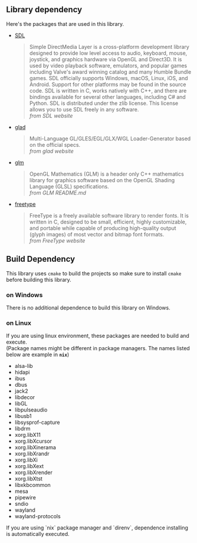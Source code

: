 ## Library dependency
Here's the packages that are used in this library.

- [SDL](https://www.libsdl.org/)
  > Simple DirectMedia Layer is a cross-platform development library designed to provide low level access to audio, keyboard, mouse, joystick, and graphics hardware via OpenGL and Direct3D. It is used by video playback software, emulators, and popular games including Valve's award winning catalog and many Humble Bundle games.
  > SDL officially supports Windows, macOS, Linux, iOS, and Android. Support for other platforms may be found in the source code.
  > SDL is written in C, works natively with C++, and there are bindings available for several other languages, including C# and Python.
  > SDL is distributed under the zlib license. This license allows you to use SDL freely in any software.\
  *from SDL website*
- [glad](https://glad.dav1d.de/)
  > Multi-Language GL/GLES/EGL/GLX/WGL Loader-Generator based on the official specs.\
  *from glad website*
- [glm](https://github.com/g-truc/glm.git)
  > OpenGL Mathematics (GLM) is a header only C++ mathematics library for graphics software based on the OpenGL Shading Language (GLSL) specifications.\
  *from GLM README.md*
- [freetype](https://freetype.org/)
  > FreeType is a freely available software library to render fonts. It is written in C, designed to be small, efficient, highly customizable, and portable while capable of producing high-quality output (glyph images) of most vector and bitmap font formats.\
  *from FreeType website*

## Build Dependency
This library uses `cmake` to build the projects so make sure to install `cmake` before building this library. 

### on Windows
There is no additional dependence to build this library on Windows.

### on Linux
If you are using linux environment, these packages are needed to build and execute.\
(Package names might be different in package managers. The names listed below are example in **`nix`**)
- alsa-lib
- hidapi
- ibus
- dbus
- jack2
- libdecor
- libGL
- libpulseaudio
- libusb1
- libsysprof-capture
- libdrm
- xorg.libX11
- xorg.libXcursor
- xorg.libXinerama
- xorg.libXrandr
- xorg.libXi
- xorg.libXext
- xorg.libXrender
- xorg.libXtst
- libxkbcommon
- mesa
- pipewire
- sndio
- wayland
- wayland-protocols

<div class="warning">
If you are using `nix` package manager and `direnv`, dependence installing is automatically executed.
</div>
